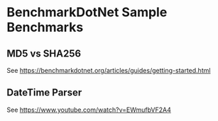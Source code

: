 # BenchmarkDotNet Sample Benchmarks

## MD5 vs SHA256
See https://benchmarkdotnet.org/articles/guides/getting-started.html

## DateTime Parser
See https://www.youtube.com/watch?v=EWmufbVF2A4
